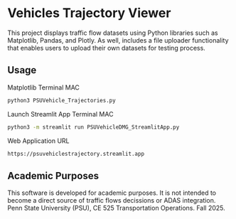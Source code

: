 # Vehicles Trajectory Viewer

This project displays traffic flow datasets using Python libraries such as Matplotlib, Pandas, and Plotly. As well, includes a file uploader functionality that enables users to upload their own datasets for testing process. 

## Usage
Matplotlib Terminal MAC
```bash
python3 PSUVehicle_Trajectories.py
```

Launch Streamlit App Terminal MAC
```bash
python3 -m streamlit run PSUVehicleDMG_StreamlitApp.py
```

Web Application URL 
```bash
https://psuvehiclestrajectory.streamlit.app
```

## Academic Purposes
This software is developed for academic purposes. It is not intended to become a direct source of traffic flows decissions or ADAS integration. Penn State University (PSU), CE 525 Transportation Operations. Fall 2025.